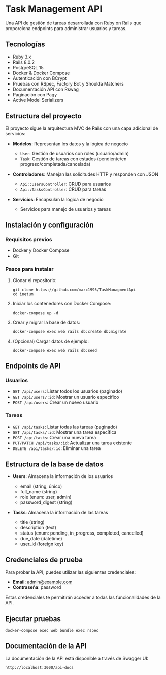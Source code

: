 # Task Management API

Una API de gestión de tareas desarrollada con Ruby on Rails que proporciona endpoints para administrar usuarios y tareas.

## Tecnologías

- Ruby 3.x
- Rails 8.0.2
- PostgreSQL 15
- Docker & Docker Compose
- Autenticación con BCrypt
- Pruebas con RSpec, Factory Bot y Shoulda Matchers
- Documentación API con Rswag
- Paginación con Pagy
- Active Model Serializers

## Estructura del proyecto

El proyecto sigue la arquitectura MVC de Rails con una capa adicional de servicios:

- **Modelos**: Representan los datos y la lógica de negocio
  - `User`: Gestión de usuarios con roles (usuario/admin)
  - `Task`: Gestión de tareas con estados (pendiente/en progreso/completada/cancelada)

- **Controladores**: Manejan las solicitudes HTTP y responden con JSON
  - `Api::UsersController`: CRUD para usuarios
  - `Api::TasksController`: CRUD para tareas

- **Servicios**: Encapsulan la lógica de negocio
  - Servicios para manejo de usuarios y tareas

## Instalación y configuración

### Requisitos previos

- Docker y Docker Compose
- Git

### Pasos para instalar

1. Clonar el repositorio:
   ```
   git clone https://github.com/mazc1995/TaskManagmentApi
   cd inetum
   ```

2. Iniciar los contenedores con Docker Compose:
   ```
   docker-compose up -d
   ```

3. Crear y migrar la base de datos:
   ```
   docker-compose exec web rails db:create db:migrate
   ```

4. (Opcional) Cargar datos de ejemplo:
   ```
   docker-compose exec web rails db:seed
   ```

## Endpoints de API

### Usuarios

- `GET /api/users`: Listar todos los usuarios (paginado)
- `GET /api/users/:id`: Mostrar un usuario específico
- `POST /api/users`: Crear un nuevo usuario

### Tareas

- `GET /api/tasks`: Listar todas las tareas (paginado)
- `GET /api/tasks/:id`: Mostrar una tarea específica
- `POST /api/tasks`: Crear una nueva tarea
- `PUT/PATCH /api/tasks/:id`: Actualizar una tarea existente
- `DELETE /api/tasks/:id`: Eliminar una tarea

## Estructura de la base de datos

- **Users**: Almacena la información de los usuarios
  - email (string, único)
  - full_name (string)
  - role (enum: user, admin)
  - password_digest (string)

- **Tasks**: Almacena la información de las tareas
  - title (string)
  - description (text)
  - status (enum: pending, in_progress, completed, cancelled)
  - due_date (datetime)
  - user_id (foreign key)

## Credenciales de prueba

Para probar la API, puedes utilizar las siguientes credenciales:

- **Email**: admin@example.com
- **Contraseña**: password

Estas credenciales te permitirán acceder a todas las funcionalidades de la API.

## Ejecutar pruebas

```
docker-compose exec web bundle exec rspec
```

## Documentación de la API

La documentación de la API está disponible a través de Swagger UI:

```
http://localhost:3000/api-docs
```
